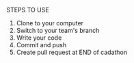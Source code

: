 STEPS TO USE

1. Clone to your computer
2. Switch to your team's branch
3. Write your code
4. Commit and push
5. Create pull request at END of cadathon